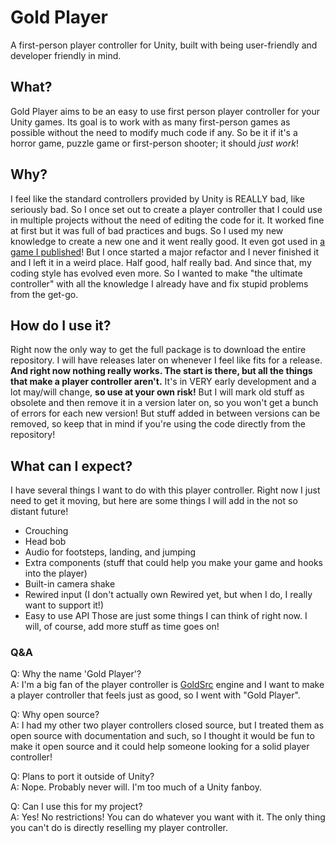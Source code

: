 # Gold Player
A first-person player controller for Unity, built with being user-friendly and developer friendly in mind.

## What?
Gold Player aims to be an easy to use first person player controller for your Unity games. Its goal is to work with as many first-person games as possible without the need to modify much code if any. So be it if it's a horror game, puzzle game or first-person shooter; it should *just work*!

## Why?
I feel like the standard controllers provided by Unity is REALLY bad, like seriously bad. So I once set out to create a player controller that I could use in multiple projects without the need of editing the code for it. It worked fine at first but it was full of bad practices and bugs. So I used my new knowledge to create a new one and it went really good. It even got used in [a game I published](https://hertzole.itch.io/jumps)! But I once started a major refactor and I never finished it and I left it in a weird place. Half good, half really bad. And since that, my coding style has evolved even more. So I wanted to make "the ultimate controller" with all the knowledge I already have and fix stupid problems from the get-go. 

## How do I use it?
Right now the only way to get the full package is to download the entire repository. I will have releases later on whenever I feel like fits for a release. __And right now nothing really works. The start is there, but all the things that make a player controller aren't.__ It's in VERY early development and a lot may/will change, __so use at your own risk!__ But I will mark old stuff as obsolete and then remove it in a version later on, so you won't get a bunch of errors for each new version! But stuff added in between versions can be removed, so keep that in mind if you're using the code directly from the repository! 

## What can I expect?
I have several things I want to do with this player controller. Right now I just need to get it moving, but here are some things I will add in the not so distant future!
- Crouching
- Head bob
- Audio for footsteps, landing, and jumping
- Extra components (stuff that could help you make your game and hooks into the player)
- Built-in camera shake
- Rewired input (I don't actually own Rewired yet, but when I do, I really want to support it!)
- Easy to use API
Those are just some things I can think of right now. I will, of course, add more stuff as time goes on!

### Q&A
Q: Why the name 'Gold Player'?  
A: I'm a big fan of the player controller is [GoldSrc](https://en.wikipedia.org/wiki/GoldSrc) engine and I want to make a player controller that feels just as good, so I went with "Gold Player".

Q: Why open source?  
A: I had my other two player controllers closed source, but I treated them as open source with documentation and such, so I thought it would be fun to make it open source and it could help someone looking for a solid player controller!

Q: Plans to port it outside of Unity?  
A: Nope. Probably never will. I'm too much of a Unity fanboy.

Q: Can I use this for my project?  
A: Yes! No restrictions! You can do whatever you want with it. The only thing you can't do is directly reselling my player controller. 
